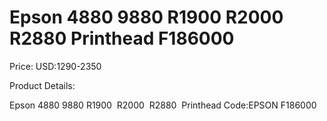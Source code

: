 # Epson 4880 9880 R1900 R2000  R2880 Printhead F186000

Price: USD:1290-2350

Product Details:

Epson 4880 9880 R1900  R2000  R2880  Printhead
Code:EPSON F186000